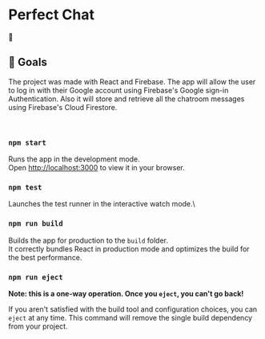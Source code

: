 <h1> Perfect Chat </h1>

:rocket:
<br>

## :dart:	Goals

The project was made with React and Firebase. The app will allow the user to log in with their Google account using Firebase's Google sign-in Authentication. Also it will store and retrieve all the chatroom messages using Firebase's Cloud Firestore.

<br>


### `npm start`

Runs the app in the development mode.\
Open [http://localhost:3000](http://localhost:3000) to view it in your browser.


### `npm test`

Launches the test runner in the interactive watch mode.\

### `npm run build`

Builds the app for production to the `build` folder.\
It correctly bundles React in production mode and optimizes the build for the best performance.

### `npm run eject`

**Note: this is a one-way operation. Once you `eject`, you can't go back!**

If you aren't satisfied with the build tool and configuration choices, you can `eject` at any time. This command will remove the single build dependency from your project.

